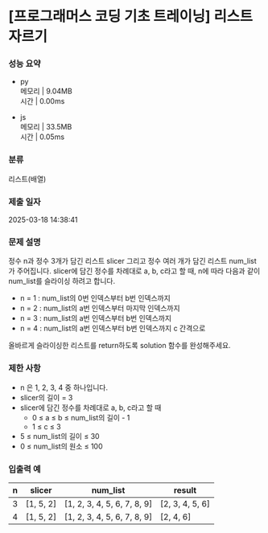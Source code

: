 # [프로그래머스 코딩 기초 트레이닝] 리스트 자르기

### 성능 요약

- py  
  메모리 | 9.04MB  
  시간 | 0.00ms

- js  
  메모리 | 33.5MB  
  시간 | 0.05ms

### 분류

리스트(배열)

### 제출 일자

2025-03-18 14:38:41

### 문제 설명

정수 n과 정수 3개가 담긴 리스트 slicer 그리고 정수 여러 개가 담긴 리스트 num_list가 주어집니다. slicer에 담긴 정수를 차례대로 a, b, c라고 할 때, n에 따라 다음과 같이 num_list를 슬라이싱 하려고 합니다.

- n = 1 : num_list의 0번 인덱스부터 b번 인덱스까지
- n = 2 : num_list의 a번 인덱스부터 마지막 인덱스까지
- n = 3 : num_list의 a번 인덱스부터 b번 인덱스까지
- n = 4 : num_list의 a번 인덱스부터 b번 인덱스까지 c 간격으로

올바르게 슬라이싱한 리스트를 return하도록 solution 함수를 완성해주세요.

### 제한 사항

- n 은 1, 2, 3, 4 중 하나입니다.
- slicer의 길이 = 3
- slicer에 담긴 정수를 차례대로 a, b, c라고 할 때
  - 0 ≤ a ≤ b ≤ num_list의 길이 - 1
  - 1 ≤ c ≤ 3
- 5 ≤ num_list의 길이 ≤ 30
- 0 ≤ num_list의 원소 ≤ 100

### 입출력 예

| n   | slicer    | num_list                    | result          |
| --- | --------- | --------------------------- | --------------- |
| 3   | [1, 5, 2] | [1, 2, 3, 4, 5, 6, 7, 8, 9] | [2, 3, 4, 5, 6] |
| 4   | [1, 5, 2] | [1, 2, 3, 4, 5, 6, 7, 8, 9] | [2, 4, 6]       |
